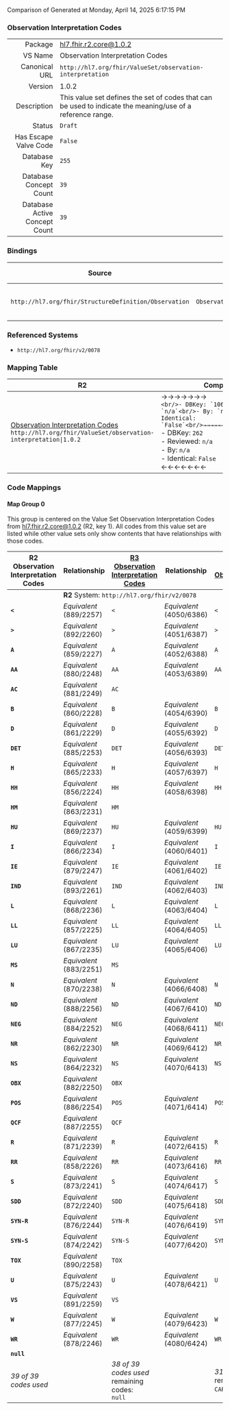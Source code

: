Comparison of 
Generated at Monday, April 14, 2025 6:17:15 PM

### Observation Interpretation Codes

|      |     |
| ---: | --- |
| Package | hl7.fhir.r2.core@1.0.2 |
| VS Name | Observation Interpretation Codes |
| Canonical URL | `http://hl7.org/fhir/ValueSet/observation-interpretation` |
| Version | 1.0.2 |
| Description | This value set defines the set of codes that can be used to indicate the meaning/use of a reference range. |
| Status | `Draft` |
| Has Escape Valve Code | `False` |
| Database Key | `255` |
| Database Concept Count | `39` |
| Database Active Concept Count | `39` |
### Bindings

| Source | Element | Binding | Strength | Element Short |
| ------ | ------- | ------- | -------- | ------------- |
| `http://hl7.org/fhir/StructureDefinition/Observation` | `Observation.interpretation` | `http://hl7.org/fhir/ValueSet/observation-interpretation` | `Extensible` | High, low, normal, etc. |

### Referenced Systems

* `http://hl7.org/fhir/v2/0078`
### Mapping Table

| R2 | Comparison | R3 | Comparison | R4 | Comparison | R4B | Comparison | R5
| --- | --- | --- | --- | --- | --- | --- | --- | ---
| [Observation Interpretation Codes](/docs/R2/ValueSets/ObservationInterpretationCodes.md)<br/> `http://hl7.org/fhir/ValueSet/observation-interpretation\|1.0.2` | →→→→→→→<br/>``<br/>- DBKey: `106`<br/>- Reviewed: `n/a`<br/>- By: `n/a`<br/>- Identical: `False`<br/>→→→→→→→<hr/>←←←←←←←<br/>``<br/>- DBKey: `262`<br/>- Reviewed: `n/a`<br/>- By: `n/a`<br/>- Identical: `False`<br/>←←←←←←←| [Observation Interpretation Codes](/docs/R3/ValueSets/ObservationInterpretationCodes.md)<br/> `http://hl7.org/fhir/ValueSet/observation-interpretation\|3.0.2` | →→→→→→→<br/>``<br/>- DBKey: `457`<br/>- Reviewed: `n/a`<br/>- By: `n/a`<br/>- Identical: `False`<br/>→→→→→→→<hr/>←←←←←←←<br/>``<br/>- DBKey: `681`<br/>- Reviewed: `n/a`<br/>- By: `n/a`<br/>- Identical: `False`<br/>←←←←←←←| [ObservationInterpretationCodes](/docs/R4/ValueSets/ObservationInterpretationCodes.md)<br/> `http://hl7.org/fhir/ValueSet/observation-interpretation\|4.0.1` | <br/>*no map*<br/><hr/><br/>*no map*<br/>| | | | 
### Code Mappings


#### Map Group 0

This group is centered on the Value Set Observation Interpretation Codes from hl7.fhir.r2.core@1.0.2 (R2, key 1).
All codes from this value set are listed while other value sets only show contents that have relationships with those codes.

| R2 Observation Interpretation Codes| Relationship | [R3 Observation Interpretation Codes](/docs/R3/ValueSets/ObservationInterpretationCodes.md)| Relationship | [R4 ObservationInterpretationCodes](/docs/R4/ValueSets/ObservationInterpretationCodes.md)| Relationship | *No Map* | Relationship | *No Map* 
| --- | --- | --- | --- | --- | --- | --- | --- | ---
| <td colspan="8">**R2** System: `http://hl7.org/fhir/v2/0078`
| **`<`**| _Equivalent_ <br/>(889/2257)| `<`| _Equivalent_ <br/>(4050/6386)| `<`| | | | | 
| **`>`**| _Equivalent_ <br/>(892/2260)| `>`| _Equivalent_ <br/>(4051/6387)| `>`| | | | | 
| **`A`**| _Equivalent_ <br/>(859/2227)| `A`| _Equivalent_ <br/>(4052/6388)| `A`| | | | | 
| **`AA`**| _Equivalent_ <br/>(880/2248)| `AA`| _Equivalent_ <br/>(4053/6389)| `AA`| | | | | 
| **`AC`**| _Equivalent_ <br/>(881/2249)| `AC`| | | | | | | 
| **`B`**| _Equivalent_ <br/>(860/2228)| `B`| _Equivalent_ <br/>(4054/6390)| `B`| | | | | 
| **`D`**| _Equivalent_ <br/>(861/2229)| `D`| _Equivalent_ <br/>(4055/6392)| `D`| | | | | 
| **`DET`**| _Equivalent_ <br/>(885/2253)| `DET`| _Equivalent_ <br/>(4056/6393)| `DET`| | | | | 
| **`H`**| _Equivalent_ <br/>(865/2233)| `H`| _Equivalent_ <br/>(4057/6397)| `H`| | | | | 
| **`HH`**| _Equivalent_ <br/>(856/2224)| `HH`| _Equivalent_ <br/>(4058/6398)| `HH`| | | | | 
| **`HM`**| _Equivalent_ <br/>(863/2231)| `HM`| | | | | | | 
| **`HU`**| _Equivalent_ <br/>(869/2237)| `HU`| _Equivalent_ <br/>(4059/6399)| `HU`| | | | | 
| **`I`**| _Equivalent_ <br/>(866/2234)| `I`| _Equivalent_ <br/>(4060/6401)| `I`| | | | | 
| **`IE`**| _Equivalent_ <br/>(879/2247)| `IE`| _Equivalent_ <br/>(4061/6402)| `IE`| | | | | 
| **`IND`**| _Equivalent_ <br/>(893/2261)| `IND`| _Equivalent_ <br/>(4062/6403)| `IND`| | | | | 
| **`L`**| _Equivalent_ <br/>(868/2236)| `L`| _Equivalent_ <br/>(4063/6404)| `L`| | | | | 
| **`LL`**| _Equivalent_ <br/>(857/2225)| `LL`| _Equivalent_ <br/>(4064/6405)| `LL`| | | | | 
| **`LU`**| _Equivalent_ <br/>(867/2235)| `LU`| _Equivalent_ <br/>(4065/6406)| `LU`| | | | | 
| **`MS`**| _Equivalent_ <br/>(883/2251)| `MS`| | | | | | | 
| **`N`**| _Equivalent_ <br/>(870/2238)| `N`| _Equivalent_ <br/>(4066/6408)| `N`| | | | | 
| **`ND`**| _Equivalent_ <br/>(888/2256)| `ND`| _Equivalent_ <br/>(4067/6410)| `ND`| | | | | 
| **`NEG`**| _Equivalent_ <br/>(884/2252)| `NEG`| _Equivalent_ <br/>(4068/6411)| `NEG`| | | | | 
| **`NR`**| _Equivalent_ <br/>(862/2230)| `NR`| _Equivalent_ <br/>(4069/6412)| `NR`| | | | | 
| **`NS`**| _Equivalent_ <br/>(864/2232)| `NS`| _Equivalent_ <br/>(4070/6413)| `NS`| | | | | 
| **`OBX`**| _Equivalent_ <br/>(882/2250)| `OBX`| | | | | | | 
| **`POS`**| _Equivalent_ <br/>(886/2254)| `POS`| _Equivalent_ <br/>(4071/6414)| `POS`| | | | | 
| **`QCF`**| _Equivalent_ <br/>(887/2255)| `QCF`| | | | | | | 
| **`R`**| _Equivalent_ <br/>(871/2239)| `R`| _Equivalent_ <br/>(4072/6415)| `R`| | | | | 
| **`RR`**| _Equivalent_ <br/>(858/2226)| `RR`| _Equivalent_ <br/>(4073/6416)| `RR`| | | | | 
| **`S`**| _Equivalent_ <br/>(873/2241)| `S`| _Equivalent_ <br/>(4074/6417)| `S`| | | | | 
| **`SDD`**| _Equivalent_ <br/>(872/2240)| `SDD`| _Equivalent_ <br/>(4075/6418)| `SDD`| | | | | 
| **`SYN-R`**| _Equivalent_ <br/>(876/2244)| `SYN-R`| _Equivalent_ <br/>(4076/6419)| `SYN-R`| | | | | 
| **`SYN-S`**| _Equivalent_ <br/>(874/2242)| `SYN-S`| _Equivalent_ <br/>(4077/6420)| `SYN-S`| | | | | 
| **`TOX`**| _Equivalent_ <br/>(890/2258)| `TOX`| | | | | | | 
| **`U`**| _Equivalent_ <br/>(875/2243)| `U`| _Equivalent_ <br/>(4078/6421)| `U`| | | | | 
| **`VS`**| _Equivalent_ <br/>(891/2259)| `VS`| | | | | | | 
| **`W`**| _Equivalent_ <br/>(877/2245)| `W`| _Equivalent_ <br/>(4079/6423)| `W`| | | | | 
| **`WR`**| _Equivalent_ <br/>(878/2246)| `WR`| _Equivalent_ <br/>(4080/6424)| `WR`| | | | | 
| **`null`**| | | | | | | | | 
| *39 of 39 codes used* | | *38 of 39 codes used* <br/>remaining codes:<br/>`null`| | *31 of 39 codes used* <br/>remaining codes:<br/>`CAR`, `E`, `EX`, `EXP`, `HX`, `LX`, `NCL`, `UNE`| | | | 

